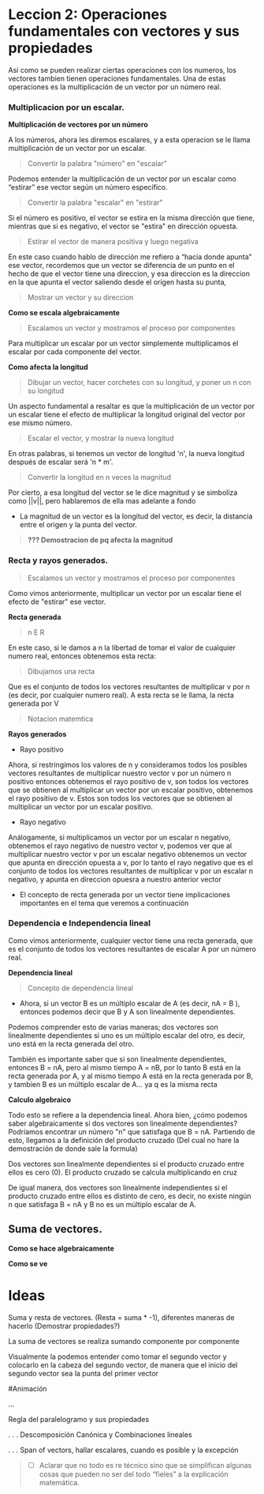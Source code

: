 # Leccion 2: Operaciones fundamentales con vectores y sus propiedades

Asi como se pueden realizar ciertas operaciones con los numeros, los vectores tambien tienen operaciones fundamentales. Una de estas operaciones es la multiplicación de un vector por un número real.


### Multiplicacion por un escalar.

**Multiplicación de vectores por un número**

A los números, ahora les diremos escalares, y a esta operacion se le llama multiplicación de un vector por un escalar.

> Convertir la palabra "número" en "escalar"

Podemos entender la multiplicación de un vector por un escalar como “estirar” ese vector según un número específico.

> Convertir la palabra "escalar" en "estirar"

Si el número es positivo, el vector se estira en la misma dirección que tiene, mientras que si es negativo, el vector se "estira" en dirección opuesta.

> Estirar el vector de manera positiva y luego negativa

En este caso cuando hablo de dirección me refiero a “hacia donde apunta” ese vector, recordemos que un vector se diferencia de un punto en el hecho de que el vector tiene una direccion, y esa direccion es la direccion en la que apunta el vector saliendo desde el origen hasta su punta,

> Mostrar un vector y su direccion

**Como se escala algebraicamente**

> Escalamos un vector y mostramos el proceso por componentes

Para multiplicar un escalar por un vector simplemente multiplicamos el escalar por cada componente del vector.

**Como afecta la longitud**

> Dibujar un vector, hacer corchetes con su longitud, y poner un n con su longitud

Un aspecto fundamental a resaltar es que la multiplicación de un vector por un escalar tiene el efecto de multiplicar la longitud original del vector por ese mismo número.

> Escalar el vector, y mostrar la nueva longitud

En otras palabras, si tenemos un vector de longitud 'n', la nueva longitud después de escalar será 'n \* m'. 

> Convertir la longitud en n veces la magnitud

Por cierto, a esa longitud del vector se le dice magnitud y se simboliza como ||v||, pero hablaremos de ella mas adelante a fondo

- La magnitud de un vector es la longitud del vector, es decir, la distancia entre el origen y la punta del vector.

> **??? Demostracion de pq afecta la magnitud**


### Recta y rayos generados.

> Escalamos un vector y mostramos el proceso por componentes

Como vimos anteriormente, multiplicar un vector por un escalar tiene el efecto de "estirar" ese vector.

**Recta generada**

> n E R

En este caso, si le damos a n la libertad de tomar el valor de cualquier numero real, entonces obtenemos esta recta:

> Dibujamos una recta

Que es el conjunto de todos los vectores resultantes de multiplicar v por n (es decir, por cualquier numero real). A esta recta se le llama, la recta generada por V

> Notacion matemtica

**Rayos generados**

- Rayo positivo

Ahora, si restringimos los valores de n y consideramos todos los posibles vectores resultantes de multiplicar nuestro vector v por un número n positivo entonces obtenemos el rayo positivo de v, son todos los vectores que se obtienen al multiplicar un vector por un escalar positivo, obtenemos el rayo positivo de v. Estos son todos los vectores que se obtienen al multiplicar un vector por un escalar positivo.

- Rayo negativo

Análogamente, si multiplicamos un vector por un escalar n negativo, obtenemos el rayo negativo de nuestro vector v, podemos ver que al multiplicar nuestro vector v por un escalar negativo obtenemos un vector que apunta en dirección opuesta a v, por lo tanto el rayo negativo que es el conjunto de todos los vectores resultantes de multiplicar v por un escalar n negativo, y apunta en direccion opuesra a nuestro anterior vector

- El concepto de recta generada por un vector tiene implicaciones importantes en el tema que veremos a continuación


### Dependencia e Independencia lineal

Como vimos anteriormente, cualquier vector tiene una recta generada, que es el conjunto de todos los vectores resultantes de escalar A por un número real.

**Dependencia lineal**

> Concepto de dependencia lineal

- Ahora, si un vector B es un múltiplo escalar de A (es decir, nA = B ), entonces podemos decir que B y A son linealmente dependientes.

Podemos comprender esto de varias maneras; dos vectores son linealmente dependientes si uno es un múltiplo escalar del otro, es decir, uno está en la recta generada del otro.

También es importante saber que si son linealmente dependientes, entonces B = nA, pero al mismo tiempo A = nB, por lo tanto B está en la recta generada por A, y al mismo tiempo A está en la recta generada por B, y tambien B es un múltiplo escalar de A... ya q es la misma recta

**Calculo algebraico**

Todo esto se refiere a la dependencia lineal. Ahora bien, ¿cómo podemos saber algebraicamente si dos vectores son linealmente dependientes? Podríamos encontrar un número "n" que satisfaga que B = nA. Partiendo de esto, llegamos a la definición del producto cruzado (Del cual no hare la demostración de donde sale la formula)

Dos vectores son linealmente dependientes si el producto cruzado entre ellos es cero (0).
El producto cruzado se calcula multiplicando en cruz

De igual manera, dos vectores son linealmente independientes si el producto cruzado entre ellos es distinto de cero, es decir, no existe ningún n que satisfaga B = nA y B no es un múltiplo escalar de A.


## Suma de vectores.

**Como se hace algebraicamente**


**Como se ve**

# Ideas

Suma y resta de vectores. (Resta = suma \* -1), diferentes maneras de hacerlo
(Demostrar propiedades?)

La suma de vectores se realiza sumando componente por componente

Visualmente la podemos entender como tomar el segundo vector y colocarlo en la cabeza del segundo vector, de manera que el inicio del segundo vector sea la punta del primer vector

#Animación

…

Regla del paralelogramo y sus propiedades

. . .
Descomposición Canónica y Combinaciones lineales

. . .
Span of vectors, hallar escalares, cuando es posible y la excepción

> - [ ] Aclarar que no todo es re técnico sino que se simplifican algunas cosas que pueden no ser del todo “fieles” a la explicación matemática.
